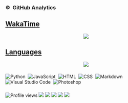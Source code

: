 <img src="https://camo.githubusercontent.com/82291b0fe831bfc6781e07fc5090cbd0a8b912bb8b8d4fec0696c881834f81ac/68747470733a2f2f70726f626f742e6d656469612f394575424971676170492e676966" width="800" height="3">




### ⚙️ &nbsp;GitHub Analytics

<p align="center">
<a href="https://github.com/majhcc">
  
## WakaTime
<div align="center"><img src="https://github-readme-stats.vercel.app/api/wakatime/?username=majhcc&hide_title=true&hide_border=true&theme=tokyonight" /></div>

## Languages
<div align="center"><img src="https://github-readme-stats.vercel.app/api/top-langs/?username=majhcc&hide_title=true&hide_border=true&theme=tokyonight" /></div>
</a>
</p>

###

![Python](https://img.shields.io/badge/-Python-05122A?style=flat&logo=python)&nbsp;
![JavaScript](https://img.shields.io/badge/-JavaScript-05122A?style=flat&logo=javascript)&nbsp;
![HTML](https://img.shields.io/badge/-HTML-05122A?style=flat&logo=HTML5)&nbsp;
![CSS](https://img.shields.io/badge/-CSS-05122A?style=flat&logo=CSS3&logoColor=1572B6)&nbsp;
![Markdown](https://img.shields.io/badge/-Markdown-05122A?style=flat&logo=markdown)\
![Visual Studio Code](https://img.shields.io/badge/-Visual%20Studio%20Code-05122A?style=flat&logo=visual-studio-code&logoColor=007ACC)&nbsp;
![Photoshop](https://img.shields.io/badge/-Photoshop-05122A?style=flat&logo=adobe-photoshop)&nbsp;

###

![Profile views](https://gpvc.arturio.dev/majhcc)
<a href="https://www.MAJHCC.XYZ"><img src="https://img.shields.io/badge/-MAJHCC.XYZ-3423A6?style=flat&logo=Google-Chrome&logoColor=white"/></a>
<a href="mailto:info@majhcc.xyz"><img src="https://img.shields.io/badge/-info@majhcc.xyz-D14836?style=flat&logo=Gmail&logoColor=white"/></a>
<a href="https://twitter.com/majhcc"><img src="https://img.shields.io/badge/-@majhcc-1A8CD8?style=flat&logo=twitter&logoColor=white"/></a>
<a href="https://instagram.com/majhcc"><img src="https://img.shields.io/badge/-@majhcc-E4405F?style=flat&logo=Instagram&logoColor=white"/></a>
<a href="https://youtube.com/majhcc"><img src="https://img.shields.io/youtube/channel/subscribers/UCnddj1RPMErfmyUMGULawZQ"/></a>


<img src="https://camo.githubusercontent.com/82291b0fe831bfc6781e07fc5090cbd0a8b912bb8b8d4fec0696c881834f81ac/68747470733a2f2f70726f626f742e6d656469612f394575424971676170492e676966" 
width="800" height="3">


